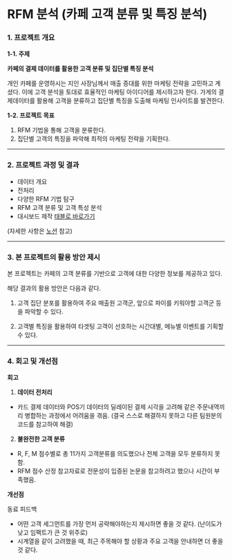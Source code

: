 # RFM 분석 (카페 고객 분류 및 특징 분석)

### 1. 프로젝트 개요

**1-1. 주제**

**카페의 결제 데이터를 활용한 고객 분류 및 집단별 특징 분석**

개인 카페를 운영하시는 지인 사장님께서 매출 증대를 위한 마케팅 전략을 고민하고 계셨다. 이에 고객 분석을 토대로 효율적인 마케팅 아이디어를 제시하고자 한다. 가게의 결제데이터를 활용해 고객을 분류하고 집단별 특징을 도출해 마케팅 인사이트를 발견한다.

**1-2. 프로젝트 목표**

1. RFM 기법을 통해 고객을 분류한다.
2. 집단별 고객의 특징을 파악해 최적의 마케팅 전략을 기획한다.

---

### 2. 프로젝트 과정 및 결과
- 데이터 개요
- 전처리
- 다양한 RFM 기법 탐구
- RFM 고객 분류 및 고객 특성 분석
- 대시보드 제작 [태블로 바로가기](https://public.tableau.com/views/CafeSalesDashboard/Dashboard?:language=en-US&:display_count=n&:origin=viz_share_link)

(자세한 사항은 [노션](https://seyeoncho.notion.site/d3204e92f6d24c92b7bb5924e7bcae07?pvs=4) 참고)

---

### 3. 본 프로젝트의 활용 방안 제시

본 프로젝트는 카페의 고객 분류를 기반으로 고객에 대한 다양한 정보를 제공하고 있다.

해당 결과의 활용 방안은 다음과 같다.

1. 고객 집단 분포를 활용하여 주요 매출원 고객군, 앞으로 파이를 키워야할 고객군 등을 파악할 수 있다.

2. 고객별 특징을 활용하여 타겟팅 고객이 선호하는 시간대별, 메뉴별 이벤트를 기획할 수 있다.

---

### 4. 회고 및 개선점

**회고**

1. **데이터 전처리**

- 카드 결제 데이터와 POS기 데이터의 딜레이된 결제 시각을 고려해 같은 주문내역끼리 병합하는 과정에서 어려움을 겪음. (결국 스스로 해결하지 못하고 다른 팀원분의 코드를 참고하여 해결)

2. **불완전한 고객 분류**

- R, F, M 점수별로 총 11가지 고객분류를 의도했으나 전체 고객을 모두 분류하지 못함.
- RFM 점수 산정 참고자료로 전문성이 입증된 논문을 참고하려고 했으나 시간이 부족했음.

**개선점**

동료 피드백

- 어떤 고객 세그먼트를 가장 먼저 공략해야하는지 제시하면 좋을 것 같다. (난이도가 낮고 임팩트가 큰 것 위주로)
- 시계열을 같이 고려했을 때, 최근 주목해야 할 상황과 주요 고객을 안내하면 더 좋을 것 같다.
